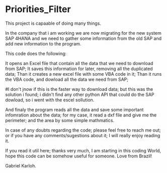 # Priorities_Filter
This project is capaable of doing many things. 

In the company that i am working we are now migrating for the new system SAP 4HANA and we need to gather some information from the old SAP and add new information to the program. 

This code does the following: 

It opens an Excel file that contain all the data that we need to download from SAP; 
It saves this information for later, removing all the duplicated data; 
Than it creates a new excel file with some VBA code in it;
Than it runs the VBA code, and dowload all the data we need from SAP;

#I don't jnow if this is the faster way to download data; but this was the solution i found; i didn't find any other python API that could do the SAP dowload, so i went with the escel sollution. 

And finaly the program reads all the data and save some important infomration about the data; for my case, it read a dxf file and give me the perimeter; and the area by some simple mathmatics. 

In case of any doubts regarding the code; please feel free to reach me out; or if you have any comments/sugestions about it; I will really enjoy reading it. 

If you read it util here; thanks very much, I am starting in this coding World, hope this code can be somehow useful for someone. 
Love from Brazil! 

Gabriel Karloh.
